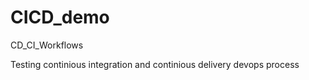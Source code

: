 # CICD_demo
CD_CI_Workflows 

Testing continious integration and continious delivery devops process
